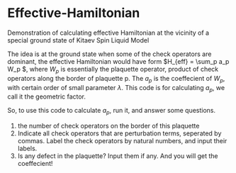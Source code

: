 

# Effective-Hamiltonian
Demonstration of calculating effective Hamiltonian at the vicinity of a special ground state of Kitaev Spin Liquid Model

The idea is at the ground state when some of the check operators are dominant, the effective Hamiltonian would have form $H_{eff} = \sum_p a_p W_p $, where $W_p$ is essentially the plaquette operator, product of check operators along the border of plaquette p. The $a_p$ is the coeffecient of $W_p$, with certain order of small parameter $\lambda$. This code is for calculating $a_p$, we call it the geometric factor.

So, to use this code to calculate $a_p$, run it, and answer some questions. 
1. the number of check operators on the border of this plaquette
2. Indicate all check operators that are perturbation terms, seperated by commas. Label the check operators by natural numbers, and input their labels. 
3. Is any defect in the plaquette? Input them if any.
And you will get the coeffecient!
